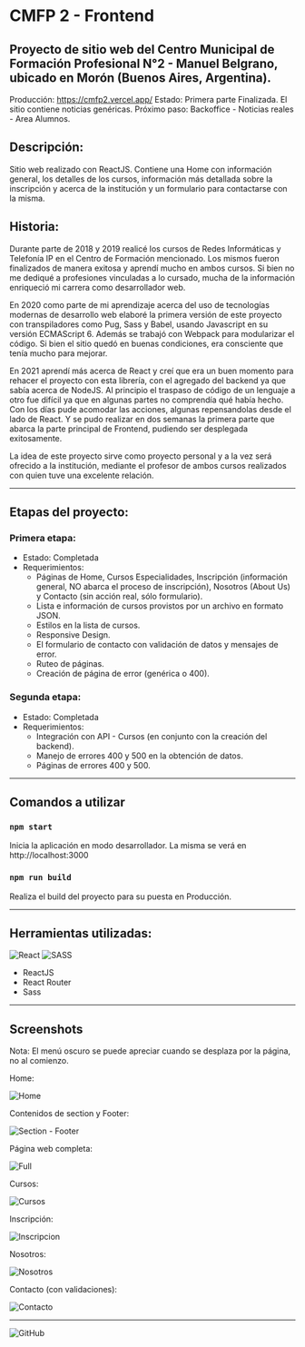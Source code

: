 # CMFP 2 - Frontend

## Proyecto de sitio web del Centro Municipal de Formación Profesional N°2 - Manuel Belgrano, ubicado en Morón (Buenos Aires, Argentina).

Producción: https://cmfp2.vercel.app/
Estado: Primera parte Finalizada. El sitio contiene noticias genéricas.
Próximo paso: Backoffice - Noticias reales - Area Alumnos.

## Descripción:

Sitio web realizado con ReactJS. Contiene una Home con información general, los detalles de los cursos, información más detallada sobre la inscripción y acerca de la institución y un formulario para contactarse con la misma.

## Historia:

Durante parte de 2018 y 2019 realicé los cursos de Redes Informáticas y Telefonía IP en el Centro de Formación mencionado. Los mismos fueron finalizados de manera exitosa y aprendí mucho en ambos cursos. Si bien no me dediqué a profesiones vinculadas a lo cursado, mucha de la información enriqueció mi carrera como desarrollador web.

En 2020 como parte de mi aprendizaje acerca del uso de tecnologías modernas de desarrollo web elaboré la primera versión de este proyecto con transpiladores como Pug, Sass y Babel, usando Javascript en su versión ECMAScript 6. Además se trabajó con Webpack para modularizar el código. Si bien el sitio quedó en buenas condiciones, era consciente que tenía mucho para mejorar.

En 2021 aprendí más acerca de React y creí que era un buen momento para rehacer el proyecto con esta librería, con el agregado del backend ya que sabía acerca de NodeJS. Al principio el traspaso de código de un lenguaje a otro fue difícil ya que en algunas partes no comprendía qué había hecho. Con los días pude acomodar las acciones, algunas repensandolas desde el lado de React. Y se pudo realizar en dos semanas la primera parte que abarca la parte principal de Frontend, pudiendo ser desplegada exitosamente.

La idea de este proyecto sirve como proyecto personal y a la vez será ofrecido a la institución, mediante el profesor de ambos cursos realizados con quien tuve una excelente relación.

<hr>

## Etapas del proyecto:

### Primera etapa:

-   Estado: Completada
-   Requerimientos:
    -   Páginas de Home, Cursos Especialidades, Inscripción (información general, NO abarca el proceso de inscripción), Nosotros (About Us) y Contacto (sin acción real, sólo formulario).
    -   Lista e información de cursos provistos por un archivo en formato JSON.
    -   Estilos en la lista de cursos.
    -   Responsive Design.
    -   El formulario de contacto con validación de datos y mensajes de error.
    -   Ruteo de páginas.
    -   Creación de página de error (genérica o 400).

### Segunda etapa:

-   Estado: Completada
-   Requerimientos:
    -   Integración con API - Cursos (en conjunto con la creación del backend).
    -   Manejo de errores 400 y 500 en la obtención de datos.
    -   Páginas de errores 400 y 500.

<hr>

## Comandos a utilizar

### `npm start`

Inicia la aplicación en modo desarrollador. La misma se verá en http://localhost:3000

### `npm run build`

Realiza el build del proyecto para su puesta en Producción.

<hr>

## Herramientas utilizadas:

<div>
    <img alt="React" src="https://img.shields.io/badge/react-%2320232a.svg?style=for-the-badge&logo=react&logoColor=%2361DAFB"/>
    <img alt="SASS" src="https://img.shields.io/badge/SASS-hotpink.svg?style=for-the-badge&logo=SASS&logoColor=white"/>
</div>

-   ReactJS
-   React Router
-   Sass

<hr>

## Screenshots

Nota: El menú oscuro se puede apreciar cuando se desplaza por la página, no al comienzo.

Home:

![Home](https://raw.githubusercontent.com/matiasal55/cmfp2-v2-front/main/screenshots/01%20-%20home.png)

Contenidos de section y Footer:

![Section - Footer](https://raw.githubusercontent.com/matiasal55/cmfp2-v2-front/main/screenshots/02%20-%20section%20footer.png)

Página web completa:

![Full](https://raw.githubusercontent.com/matiasal55/cmfp2-v2-front/main/screenshots/03%20-%20total.png)

Cursos:

![Cursos](https://raw.githubusercontent.com/matiasal55/cmfp2-v2-front/main/screenshots/04%20-%20cursos.png)

Inscripción:

![Inscripcion](https://raw.githubusercontent.com/matiasal55/cmfp2-v2-front/main/screenshots/05%20-%20inscripcion.png)

Nosotros:

![Nosotros](https://raw.githubusercontent.com/matiasal55/cmfp2-v2-front/main/screenshots/06%20-%20nosotros.png)

Contacto (con validaciones):

![Contacto](https://raw.githubusercontent.com/matiasal55/cmfp2-v2-front/main/screenshots/07%20-%20contacto.png)

<hr>

<img alt="GitHub" src="https://img.shields.io/github/license/matiasal55/cmfp2-v2-front?style=for-the-badge">
